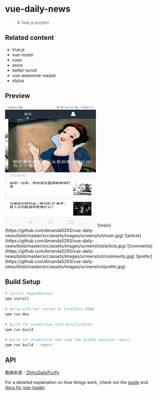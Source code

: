 # vue-daily-news

> A Vue.js project

## Related content

* Vue.js
* vue-router
* vuex
* axios
* better-scroll
* vue-awesome-swiper
* stylus

## Preview

<img src="https://github.com/Amanda5293/vue-daily-news/blob/master/src/assets/images/screenshot/main.jpg" width="300" height="400" alt="main">
![main](https://github.com/Amanda5293/vue-daily-news/blob/master/src/assets/images/screenshot/main.jpg)
![article](https://github.com/Amanda5293/vue-daily-news/blob/master/src/assets/images/screenshot/article.jpg)
![comments](https://github.com/Amanda5293/vue-daily-news/blob/master/src/assets/images/screenshot/comments.jpg)
![prefer](https://github.com/Amanda5293/vue-daily-news/blob/master/src/assets/images/screenshot/prefer.jpg)

## Build Setup

``` bash
# install dependencies
npm install

# serve with hot reload at localhost:8080
npm run dev

# build for production with minification
npm run build

# build for production and view the bundle analyzer report
npm run build --report
```

## API
数据来源：[ZhihuDailyPurify](https://github.com/izzyleung/ZhihuDailyPurify/wiki/%E7%9F%A5%E4%B9%8E%E6%97%A5%E6%8A%A5-API-%E5%88%86%E6%9E%90)

For a detailed explanation on how things work, check out the [guide](http://vuejs-templates.github.io/webpack/) and [docs for vue-loader](http://vuejs.github.io/vue-loader).

